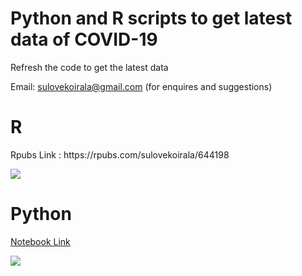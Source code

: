 # Python and R scripts to get latest data of COVID-19
Refresh the code to get the latest data

Email: sulovekoirala@gmail.com (for enquires and suggestions)


<H1> R </H1>
Rpubs Link : https://rpubs.com/sulovekoirala/644198

![](../master/Files/Images/Annotation%202020-07-29%20213912.jpg)

<H1> Python </H1>

[Notebook Link](https://github.com/sulovek/Coronavirus/blob/master/Python%20Script%20for%20obtaining%20latest%20Data%20and%20Analysis%20of%20COVID-19.ipynb)

![](../master/Files/Images/Annotation%202020-07-29%20214923.jpg)


 
